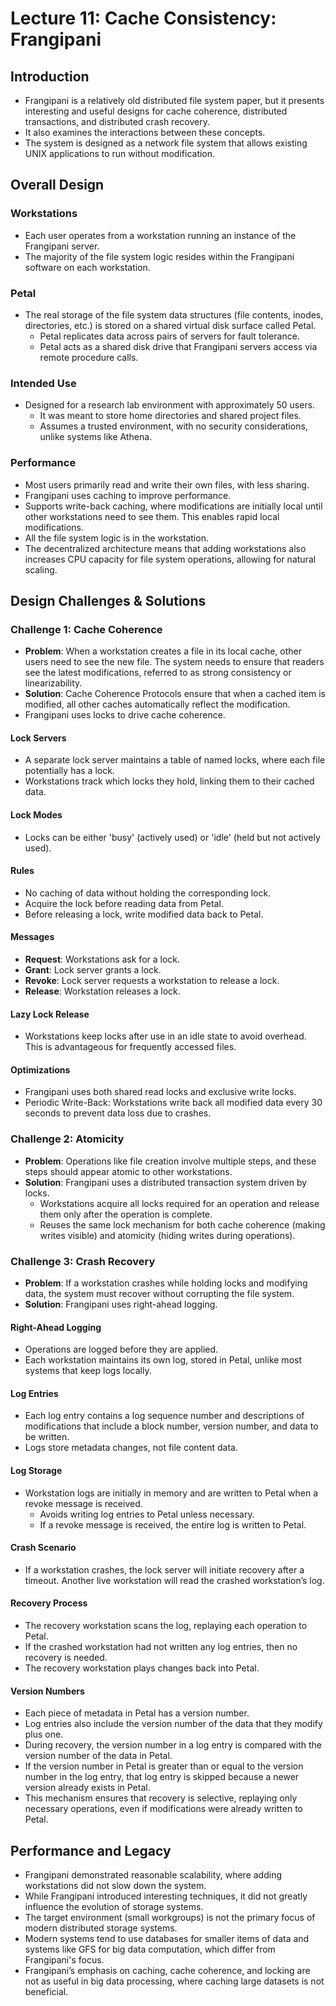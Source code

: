 # Lecture 11: Cache Consistency: Frangipani

## Introduction
- Frangipani is a relatively old distributed file system paper, but it presents interesting and useful designs for cache coherence, distributed transactions, and distributed crash recovery.
- It also examines the interactions between these concepts.
- The system is designed as a network file system that allows existing UNIX applications to run without modification.

## Overall Design

### Workstations
- Each user operates from a workstation running an instance of the Frangipani server.
- The majority of the file system logic resides within the Frangipani software on each workstation.

### Petal
- The real storage of the file system data structures (file contents, inodes, directories, etc.) is stored on a shared virtual disk surface called Petal.
  - Petal replicates data across pairs of servers for fault tolerance.
  - Petal acts as a shared disk drive that Frangipani servers access via remote procedure calls.

### Intended Use
- Designed for a research lab environment with approximately 50 users.
  - It was meant to store home directories and shared project files.
  - Assumes a trusted environment, with no security considerations, unlike systems like Athena.

### Performance
- Most users primarily read and write their own files, with less sharing.
- Frangipani uses caching to improve performance.
- Supports write-back caching, where modifications are initially local until other workstations need to see them. This enables rapid local modifications.
- All the file system logic is in the workstation.
- The decentralized architecture means that adding workstations also increases CPU capacity for file system operations, allowing for natural scaling.

## Design Challenges & Solutions

### Challenge 1: Cache Coherence
- **Problem**: When a workstation creates a file in its local cache, other users need to see the new file. The system needs to ensure that readers see the latest modifications, referred to as strong consistency or linearizability.
- **Solution**: Cache Coherence Protocols ensure that when a cached item is modified, all other caches automatically reflect the modification.
- Frangipani uses locks to drive cache coherence.

#### Lock Servers
- A separate lock server maintains a table of named locks, where each file potentially has a lock.
- Workstations track which locks they hold, linking them to their cached data.

#### Lock Modes
- Locks can be either 'busy' (actively used) or 'idle' (held but not actively used).

#### Rules
- No caching of data without holding the corresponding lock.
- Acquire the lock before reading data from Petal.
- Before releasing a lock, write modified data back to Petal.

#### Messages
- **Request**: Workstations ask for a lock.
- **Grant**: Lock server grants a lock.
- **Revoke**: Lock server requests a workstation to release a lock.
- **Release**: Workstation releases a lock.

#### Lazy Lock Release
- Workstations keep locks after use in an idle state to avoid overhead. This is advantageous for frequently accessed files.

#### Optimizations
- Frangipani uses both shared read locks and exclusive write locks.
- Periodic Write-Back: Workstations write back all modified data every 30 seconds to prevent data loss due to crashes.

### Challenge 2: Atomicity
- **Problem**: Operations like file creation involve multiple steps, and these steps should appear atomic to other workstations.
- **Solution**: Frangipani uses a distributed transaction system driven by locks.
  - Workstations acquire all locks required for an operation and release them only after the operation is complete.
  - Reuses the same lock mechanism for both cache coherence (making writes visible) and atomicity (hiding writes during operations).

### Challenge 3: Crash Recovery
- **Problem**: If a workstation crashes while holding locks and modifying data, the system must recover without corrupting the file system.
- **Solution**: Frangipani uses right-ahead logging.

#### Right-Ahead Logging
- Operations are logged before they are applied.
- Each workstation maintains its own log, stored in Petal, unlike most systems that keep logs locally.

#### Log Entries
- Each log entry contains a log sequence number and descriptions of modifications that include a block number, version number, and data to be written.
- Logs store metadata changes, not file content data.

#### Log Storage
- Workstation logs are initially in memory and are written to Petal when a revoke message is received.
  - Avoids writing log entries to Petal unless necessary.
  - If a revoke message is received, the entire log is written to Petal.

#### Crash Scenario
- If a workstation crashes, the lock server will initiate recovery after a timeout. Another live workstation will read the crashed workstation’s log.

#### Recovery Process
- The recovery workstation scans the log, replaying each operation to Petal.
- If the crashed workstation had not written any log entries, then no recovery is needed.
- The recovery workstation plays changes back into Petal.

#### Version Numbers
- Each piece of metadata in Petal has a version number.
- Log entries also include the version number of the data that they modify plus one.
- During recovery, the version number in a log entry is compared with the version number of the data in Petal.
- If the version number in Petal is greater than or equal to the version number in the log entry, that log entry is skipped because a newer version already exists in Petal.
- This mechanism ensures that recovery is selective, replaying only necessary operations, even if modifications were already written to Petal.

## Performance and Legacy
- Frangipani demonstrated reasonable scalability, where adding workstations did not slow down the system.
- While Frangipani introduced interesting techniques, it did not greatly influence the evolution of storage systems.
- The target environment (small workgroups) is not the primary focus of modern distributed storage systems.
- Modern systems tend to use databases for smaller items of data and systems like GFS for big data computation, which differ from Frangipani's focus.
- Frangipani’s emphasis on caching, cache coherence, and locking are not as useful in big data processing, where caching large datasets is not beneficial.
